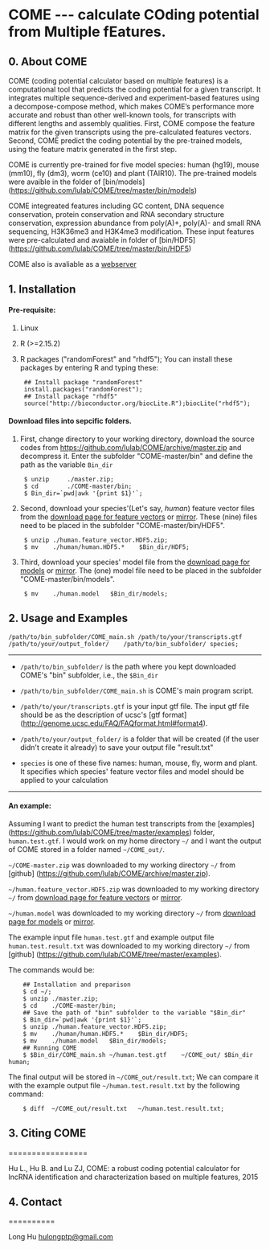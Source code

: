 # COME --- calculate COding potential from Multiple fEatures.

## 0. About COME

COME (coding potential calculator based on multiple features) is a computational tool that predicts the coding potential for a given transcript. It integrates multiple sequence-derived and experiment-based features using a decompose-compose method, which makes COME’s performance more accurate and robust than other well-known tools, for transcripts with different lengths and assembly qualities. First, COME compose the feature matrix for the given transcripts using the pre-calculated features vectors. Second, COME predict the coding potential by the pre-trained models, using the feature matrix generated in the first step.

COME is currently pre-trained for five model species: human (hg19), mouse (mm10), fly (dm3), worm (ce10) and plant (TAIR10). The pre-trained models were avaible in the folder of [bin/models] (https://github.com/lulab/COME/tree/master/bin/models)

COME integreated features including GC content, DNA sequence conservation, protein conservation and RNA secondary structure conservation, expression abundance from poly(A)+, poly(A)- and small RNA sequencing, H3K36me3 and H3K4me3 modification. These input features were pre-calculated and avaiable in folder of [bin/HDF5] (https://github.com/lulab/COME/tree/master/bin/HDF5)


COME also is avaliable as a [webserver](http://RNAfinder.ncrnalab.org/COME)  

## 1. Installation
####	Pre-requisite:
1. Linux
2. R (>=2.15.2)
3. R packages ("randomForest" and "rhdf5"); You can install these packages by entering R and typing these:

		## Install package "randomForest"
		install.packages("randomForest"); 
		## Install package "rhdf5"
		source("http://bioconductor.org/biocLite.R");biocLite("rhdf5");


####	Download files into sepcific folders.   
1. First, change directory to your working directory, download the source codes from https://github.com/lulab/COME/archive/master.zip and decompress it. Enter the subfolder "COME-master/bin" and define the path as the variable `Bin_dir`

		$ unzip		./master.zip;
		$ cd 		./COME-master/bin;
		$ Bin_dir=`pwd|awk '{print $1}'`;

2. Second, download your species'(Let's say, _human_) feature vector files from the [download page for feature vectors](https://onedrive.live.com/redir?resid=AFBF18A0971099A!51586&authkey=!AJaFH5EENUp0FVI&ithint=folder%2czip) or [mirror](http://pan.baidu.com/s/1bnShVA3). These (nine) files need to be placed in the subfolder "COME-master/bin/HDF5".

		$ unzip	./human.feature_vector.HDF5.zip;
		$ mv	./human/human.HDF5.*	$Bin_dir/HDF5;
	
3. Third, download your species' model file from the [download page for models](https://onedrive.live.com/redir?resid=AFBF18A0971099A!51594&authkey=!AJf5-cl93Z-4nJs&ithint=folder%2cmodel) or [mirror](http://pan.baidu.com/s/1dEs2pjV). The (one) model file need to be placed in the subfolder "COME-master/bin/models".

		$ mv	./human.model	$Bin_dir/models;


## 2. Usage and Examples

	/path/to/bin_subfolder/COME_main.sh /path/to/your/transcripts.gtf	/path/to/your/output_folder/	/path/to/bin_subfolder/	species;
  
_____
* `/path/to/bin_subfolder/` is the path where you kept downloaded COME's "bin" subfolder, i.e., the `$Bin_dir`

* `/path/to/bin_subfolder/COME_main.sh` is COME's main program script.

* `/path/to/your/transcripts.gtf` is your input gtf file. The input gtf file should be as the description of ucsc's [gtf format] (http://genome.ucsc.edu/FAQ/FAQformat.html#format4).    

* `/path/to/your/output_folder/` is a folder that will be created (if the user didn't create it already) to save your output file "result.txt"

* `species` is one of these five names: human, mouse, fly, worm and plant. It specifies which species' feature vector files and model should be applied to your calculation

______  

#### An example:

Assuming I want to predict the human test transcripts from the [examples] (https://github.com/lulab/COME/tree/master/examples) folder, `human.test.gtf`. I would work on my home directory `~/` and I want the output of COME stored in a folder named `~/COME_out/`.

`~/COME-master.zip` was downloaded to my working directory `~/` from [github] (https://github.com/lulab/COME/archive/master.zip).

`~/human.feature_vector.HDF5.zip` was downloaded to my working directory `~/` from [download page for feature vectors](https://onedrive.live.com/redir?resid=AFBF18A0971099A!51586&authkey=!AJaFH5EENUp0FVI&ithint=folder%2czip) or [mirror](http://pan.baidu.com/s/1bnShVA3).

`~/human.model` was downloaded to my working directory `~/` from [download page for models](https://onedrive.live.com/redir?resid=AFBF18A0971099A!51594&authkey=!AJf5-cl93Z-4nJs&ithint=folder%2cmodel) or [mirror](http://pan.baidu.com/s/1dEs2pjV). 

The example input file `human.test.gtf` and example output file `human.test.result.txt` was downloaded to my working directory `~/` from [github] (https://github.com/lulab/COME/tree/master/examples).

The commands would be: 

		## Installation and preparison
		$ cd ~/;		
		$ unzip	./master.zip;
		$ cd 	./COME-master/bin;
		## Save the path of "bin" subfolder to the variable "$Bin_dir"
		$ Bin_dir=`pwd|awk '{print $1}'`;
		$ unzip	./human.feature_vector.HDF5.zip;
		$ mv	./human/human.HDF5.*	$Bin_dir/HDF5;
		$ mv	./human.model	$Bin_dir/models;
		## Running COME
		$ $Bin_dir/COME_main.sh ~/human.test.gtf	~/COME_out/	$Bin_dir	human;


The final output will be stored in `~/COME_out/result.txt`;
We can compare it with the example output file `~/human.test.result.txt` by the following command:

		$ diff	~/COME_out/result.txt	~/human.test.result.txt;


## 3. Citing COME
=================

Hu L., Hu B. and Lu ZJ,  COME: a robust coding potential calculator for lncRNA identification and characterization based on multiple features,   2015


## 4. Contact
==========

Long Hu <hulongptp@gmail.com>
